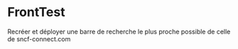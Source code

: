 # FrontTest
Recréer et déployer une barre de recherche le plus proche possible de celle de sncf-connect.com
